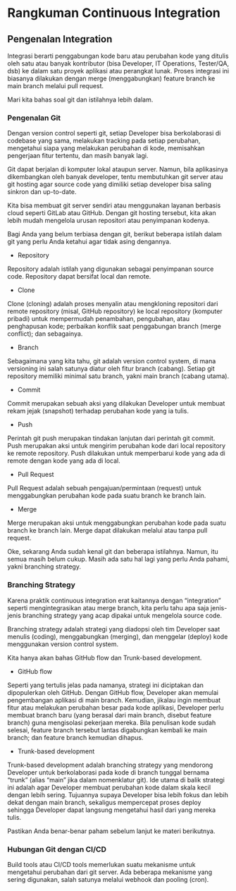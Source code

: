 # Rangkuman Continuous Integration

## Pengenalan Integration
Integrasi berarti penggabungan kode baru atau perubahan kode yang ditulis oleh satu atau banyak kontributor (bisa Developer, IT Operations, Tester/QA, dsb) ke dalam satu proyek aplikasi atau perangkat lunak. Proses integrasi ini biasanya dilakukan dengan merge (menggabungkan) feature branch ke main branch melalui pull request.

Mari kita bahas soal git dan istilahnya lebih dalam.

### Pengenalan Git
  
Dengan version control seperti git, setiap Developer bisa berkolaborasi di codebase yang sama, melakukan tracking pada setiap perubahan, mengetahui siapa yang melakukan perubahan di kode, memisahkan pengerjaan fitur tertentu, dan masih banyak lagi.

Git dapat berjalan di komputer lokal ataupun server. Namun, bila aplikasinya dikembangkan oleh banyak developer, tentu membutuhkan git server atau git hosting agar source code yang dimiliki setiap developer bisa saling sinkron dan up-to-date.

Kita bisa membuat git server sendiri atau menggunakan layanan berbasis cloud seperti GitLab atau GitHub. Dengan git hosting tersebut, kita akan lebih mudah mengelola urusan repositori atau penyimpanan kodenya.

Bagi Anda yang belum terbiasa dengan git, berikut beberapa istilah dalam git yang perlu Anda ketahui agar tidak asing dengannya.

- Repository
  
Repository adalah istilah yang digunakan sebagai penyimpanan source code. Repository dapat bersifat local dan remote.

- Clone
  
Clone (cloning) adalah proses menyalin atau mengkloning repositori dari remote repository (misal, GitHub repository) ke local repository (komputer pribadi) untuk mempermudah penambahan, pengubahan, atau penghapusan kode; perbaikan konflik saat penggabungan branch (merge conflict); dan sebagainya.

- Branch
  
Sebagaimana yang kita tahu, git adalah version control system, di mana versioning ini salah satunya diatur oleh fitur branch (cabang). Setiap git repository memiliki minimal satu branch, yakni main branch (cabang utama).

- Commit
  
Commit merupakan sebuah aksi yang dilakukan Developer untuk membuat rekam jejak (snapshot) terhadap perubahan kode yang ia tulis.

- Push
  
Perintah git push merupakan tindakan lanjutan dari perintah git commit. Push merupakan aksi untuk mengirim perubahan kode dari local repository ke remote repository. Push dilakukan untuk memperbarui kode yang ada di remote dengan kode yang ada di local.

- Pull Request
  
Pull Request adalah sebuah pengajuan/permintaan (request) untuk menggabungkan perubahan kode pada suatu branch ke branch lain.

- Merge
  
Merge merupakan aksi untuk menggabungkan perubahan kode pada suatu branch ke branch lain. Merge dapat dilakukan melalui atau tanpa pull request.

Oke, sekarang Anda sudah kenal git dan beberapa istilahnya. Namun, itu semua masih belum cukup. Masih ada satu hal lagi yang perlu Anda pahami, yakni branching strategy.

### Branching Strategy
Karena praktik continuous integration erat kaitannya dengan “integration” seperti mengintegrasikan atau merge branch, kita perlu tahu apa saja jenis-jenis branching strategy yang acap dipakai untuk mengelola source code.

Branching strategy adalah strategi yang diadopsi oleh tim Developer saat menulis (coding), menggabungkan (merging), dan menggelar (deploy) kode menggunakan version control system.

Kita hanya akan bahas GitHub flow dan Trunk-based development.

- GitHub flow
  
Seperti yang tertulis jelas pada namanya, strategi ini diciptakan dan dipopulerkan oleh GitHub. Dengan GitHub flow, Developer akan memulai pengembangan aplikasi di main branch. Kemudian, jikalau ingin membuat fitur atau melakukan perubahan besar pada kode aplikasi, Developer perlu membuat branch baru (yang berasal dari main branch, disebut feature branch) guna mengisolasi pekerjaan mereka. Bila penulisan kode sudah selesai, feature branch tersebut lantas digabungkan kembali ke main branch; dan feature branch kemudian dihapus.

- Trunk-based development
  
Trunk-based development adalah branching strategy yang mendorong Developer untuk berkolaborasi pada kode di branch tunggal bernama “trunk” (alias “main” jika dalam nomenklatur git). Ide utama di balik strategi ini adalah agar Developer membuat perubahan kode dalam skala kecil dengan lebih sering. Tujuannya supaya Developer bisa lebih fokus dan lebih dekat dengan main branch, sekaligus mempercepat proses deploy sehingga Developer dapat langsung mengetahui hasil dari yang mereka tulis.

Pastikan Anda benar-benar paham sebelum lanjut ke materi berikutnya. 

### Hubungan Git dengan CI/CD

Build tools atau CI/CD tools memerlukan suatu mekanisme untuk mengetahui perubahan dari git server. Ada beberapa mekanisme yang sering digunakan, salah satunya melalui webhook dan pooling (cron).

